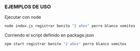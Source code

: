 ### EJEMPLOS DE USO

Ejecutar con node

```bash
node index.js registrar benito "2 años" perro blanco vomitos
```

Corriendo el script definido en package.json

```bash
npm start registrar benito "2 años" perro blanco vomitos
```
